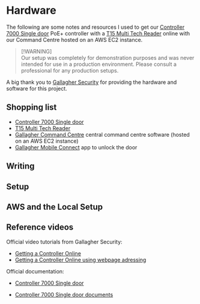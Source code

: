 # Hardware

The following are some notes and resources I used to get our [Controller 7000 Single door](https://products.security.gallagher.com/security/global/en/products/access-control-hardware/controller-7000-single-door/p/BVC400011) PoE+ controller with a [T15 Multi Tech Reader](https://products.security.gallagher.com/security/global/en/products/access-control-hardware/readers-and-terminals/t15-multi-tech-reader/p/BVC300480) online with our Command Centre hosted on an AWS EC2 instance.

> [!WARNING]\
> Our setup was completely for demonstration purposes and was never intended for use in a production environment. Please consult a professional for any production setups.

A big thank you to [Gallagher Security](http://security.gallagher.com) for providing the hardware and software for this project.

## Shopping list

- [Controller 7000 Single door](https://products.security.gallagher.com/security/global/en/products/access-control-hardware/controller-7000-single-door/p/BVC400011)
- [T15 Multi Tech Reader](https://products.security.gallagher.com/security/global/en/products/access-control-hardware/readers-and-terminals/t15-multi-tech-reader/p/BVC300480)
- [Gallagher Command Centre](http://security.gallagher.com) central command centre software (hosted on an AWS EC2 instance)
- [Gallagher Mobile Connect](http://security.gallagher.com) app to unlock the door

## Writing

## Setup

## AWS and the Local Setup

## Reference videos

Official video tutorials from Gallagher Security:

- [Getting a Controller Online](https://www.youtube.com/watch?v=qDNjwEC2blU)
- [Getting a Controller Online using webpage adressing](https://www.youtube.com/watch?v=a4CCq_Ip0LQ)

Official documentation:

- [Controller 7000 Single door](https://products.security.gallagher.com/security/global/en/products/access-control-hardware/controller-7000-single-door/p/BVC400011)

- [Controller 7000 Single door documents](https://media.gallagher.com/web/1a00857c7c9c8d7/single-door-controller-7000-qr-code/?viewType=grid)
